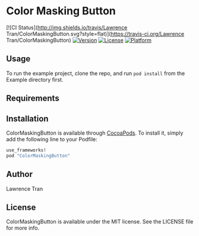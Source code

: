 # Color Masking Button

[![CI Status](http://img.shields.io/travis/Lawrence Tran/ColorMaskingButton.svg?style=flat)](https://travis-ci.org/Lawrence Tran/ColorMaskingButton)
[![Version](https://img.shields.io/cocoapods/v/ColorMaskingButton.svg?style=flat)](http://cocoapods.org/pods/ColorMaskingButton)
[![License](https://img.shields.io/cocoapods/l/ColorMaskingButton.svg?style=flat)](http://cocoapods.org/pods/ColorMaskingButton)
[![Platform](https://img.shields.io/cocoapods/p/ColorMaskingButton.svg?style=flat)](http://cocoapods.org/pods/ColorMaskingButton)

## Usage

To run the example project, clone the repo, and run `pod install` from the Example directory first.

## Requirements

## Installation

ColorMaskingButton is available through [CocoaPods](http://cocoapods.org). To install
it, simply add the following line to your Podfile:

```ruby
use_frameworks!
pod "ColorMaskingButton"
```

## Author

Lawrence Tran

## License

ColorMaskingButton is available under the MIT license. See the LICENSE file for more info.

